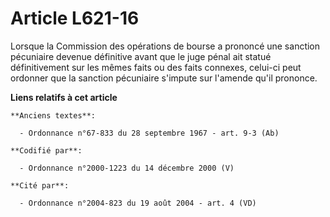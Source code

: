 # Article L621-16

Lorsque la Commission des opérations de bourse a prononcé une sanction pécuniaire devenue définitive avant que le juge pénal
ait statué définitivement sur les mêmes faits ou des faits connexes, celui-ci peut ordonner que la sanction pécuniaire
s'impute sur l'amende qu'il prononce.

**Liens relatifs à cet article**

	**Anciens textes**:

	  - Ordonnance n°67-833 du 28 septembre 1967 - art. 9-3 (Ab)

	**Codifié par**:

	  - Ordonnance n°2000-1223 du 14 décembre 2000 (V)

	**Cité par**:

	  - Ordonnance n°2004-823 du 19 août 2004 - art. 4 (VD)

